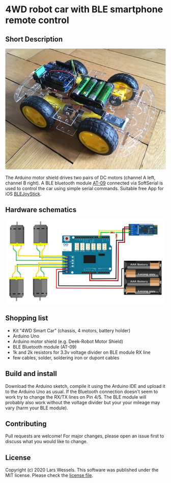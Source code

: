 # 4WD robot car with BLE smartphone remote control

## Short Description 

<p align="center">
<img src="https://github.com/lrswss/ble-robot-car/blob/master/ble-robot-car.jpg" alt="4WD Robot Car with BLE control">
</p>

The Arduino motor shield drives two pairs of DC motors (channel A left, channel B right). A BLE
bluetooth module [AT-09](https://makersportal.com/blog/2019/10/14/bluetooth-module-with-arduino)
connected via SoftSerial is used to control the car using simple serial commands. Suitable
free App for iOS [BLEJoyStick](https://apps.apple.com/us/app/ble-joystick/id1098200556).

## Hardware schematics

<p align="center">
<img src="https://github.com/lrswss/ble-robot-car/blob/master/schematics.png" alt="4WD Robot Car Schematics">
</p>

## Shopping list

* Kit "4WD Smart Car" (chassis, 4 motors, battery holder)
* Arduino Uno
* Arduino motor shield (e.g. Deek-Robot Motor Shield)
* BLE Bluetooth module (AT-09)
* 1k and 2k resistors for 3.3v voltage divider on BLE module RX line
* few cables, solder, soldering iron or dupont cables

## Build and install

Download the Arduino sketch, compile it using the Arduino IDE and upload it
to the Arduino Uno as usual. If the Bluetooth connection doesn't seem to work
try to change the RX/TX lines on Pin 4/5. The BLE module will probably also work
without the voltage divider but your your mileage may vary (harm your BLE module).

## Contributing

Pull requests are welcome! For major changes, please open an issue first to
discuss what you would like to change.

## License

Copyright (c) 2020 Lars Wessels.
This software was published under the MIT license. 
Please check the [license file](LICENSE).
